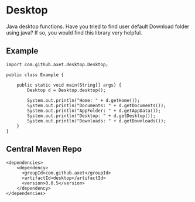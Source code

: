 # Desktop

Java desktop functions. Have you tried to find user default Download folder using java? If so, you would find this
library very helpful.

## Example

	import com.github.axet.desktop.Desktop;

	public class Example {
	
	    public static void main(String[] args) {
	        Desktop d = Desktop.desktop();
	
	        System.out.println("Home: " + d.getHome());
	        System.out.println("Documents: " + d.getDocuments());
	        System.out.println("AppFolder: " + d.getAppData());
	        System.out.println("Desktop: " + d.getDesktop());
	        System.out.println("Downloads: " + d.getDownloads());
	    }
	}

## Central Maven Repo

	<dependencies>
		<dependency>
		  <groupId>com.github.axet</groupId>
		  <artifactId>desktop</artifactId>
		  <version>0.0.5</version>
		</dependency>
	</dependencies>
		
